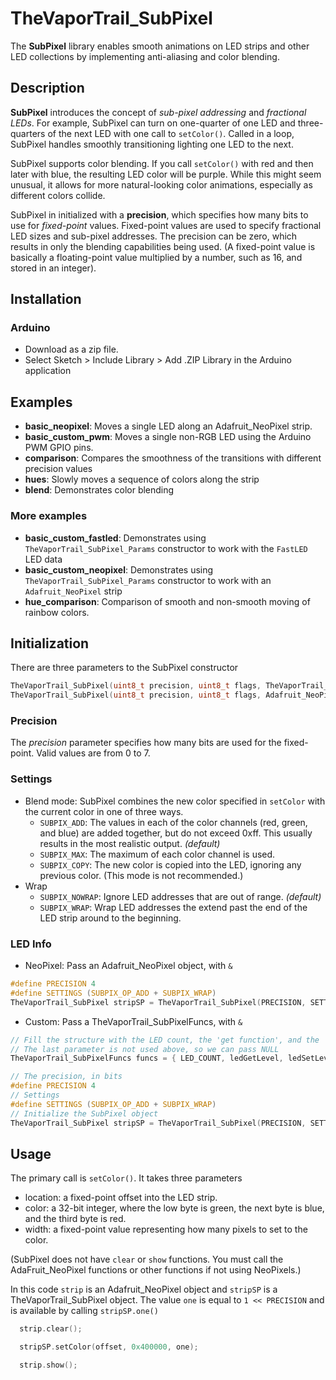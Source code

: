 # TheVaporTrail_SubPixel

The **SubPixel** library enables smooth animations on LED strips and other LED collections by implementing anti-aliasing and color blending.

## Description

**SubPixel** introduces the concept of _sub-pixel addressing_ and _fractional LEDs_. For example, SubPixel can turn on one-quarter of one LED and three-quarters of the next LED with one call to `setColor()`. Called in a loop, SubPixel handles smoothly transitioning lighting one LED to the next. 

SubPixel supports color blending. If you call `setColor()` with red and then later with blue, the resulting LED color will be purple. While this might seem unusual, it allows for more natural-looking color animations, especially as different colors collide.

SubPixel in initialized with a **precision**, which specifies how many bits to use for _fixed-point_ values. Fixed-point values are used to specify fractional LED sizes and sub-pixel addresses. The precision can be zero, which results in only the blending capabilities being used. (A fixed-point value is basically a floating-point value multiplied by a number, such as 16, and stored in an integer).


## Installation
### Arduino
+ Download as a zip file.
+ Select Sketch > Include Library > Add .ZIP Library in the Arduino application

## Examples
+ **basic_neopixel**: Moves a single LED along an Adafruit_NeoPixel strip.
+ **basic_custom_pwm**: Moves a single non-RGB LED using the Arduino PWM GPIO pins.
+ **comparison**: Compares the smoothness of the transitions with different precision values
+ **hues**: Slowly moves a sequence of colors along the strip
+ **blend**: Demonstrates color blending
### More examples
+ **basic_custom_fastled**: Demonstrates using `TheVaporTrail_SubPixel_Params` constructor to work with the `FastLED` LED data
+ **basic_custom_neopixel**: Demonstrates using `TheVaporTrail_SubPixel_Params` constructor to work with an `Adafruit_NeoPixel` strip
+ **hue_comparison**: Comparison of smooth and non-smooth moving of rainbow colors.

## Initialization
There are three parameters to the SubPixel constructor
```c
TheVaporTrail_SubPixel(uint8_t precision, uint8_t flags, TheVaporTrail_SubPixel_Params* params);
TheVaporTrail_SubPixel(uint8_t precision, uint8_t flags, Adafruit_NeoPixel* neopixels);
```
### Precision
The _precision_ parameter specifies how many bits are used for the fixed-point. Valid values are from 0 to 7. 
### Settings
* Blend mode: SubPixel combines the new color specified in `setColor` with the current color in one of three ways. 
  + `SUBPIX_ADD`: The values in each of the color channels (red, green, and blue) are added together, but do not exceed 0xff. This usually results in the most realistic output. _(default)_
  + `SUBPIX_MAX`: The maximum of each color channel is used.
  + `SUBPIX_COPY`: The new color is copied into the LED, ignoring any previous color. (This mode is not recommended.)
* Wrap
  + `SUBPIX_NOWRAP`: Ignore LED addresses that are out of range. _(default)_
  + `SUBPIX_WRAP`: Wrap LED addresses the extend past the end of the LED strip around to the beginning. 
### LED Info
* NeoPixel: Pass an Adafruit_NeoPixel object, with `&`
```c
#define PRECISION 4
#define SETTINGS (SUBPIX_OP_ADD + SUBPIX_WRAP)
TheVaporTrail_SubPixel stripSP = TheVaporTrail_SubPixel(PRECISION, SETTINGS, &strip);
```
* Custom: Pass a TheVaporTrail_SubPixelFuncs, with `&`
```c
// Fill the structure with the LED count, the 'get function', and the 'set function'
// The last parameter is not used above, so we can pass NULL
TheVaporTrail_SubPixelFuncs funcs = { LED_COUNT, ledGetLevel, ledSetLevel, NULL };

// The precision, in bits
#define PRECISION 4
// Settings
#define SETTINGS (SUBPIX_OP_ADD + SUBPIX_WRAP)
// Initialize the SubPixel object
TheVaporTrail_SubPixel stripSP = TheVaporTrail_SubPixel(PRECISION, SETTINGS, &funcs);
```

## Usage
The primary call is `setColor()`. It takes three parameters
* location: a fixed-point offset into the LED strip.
* color: a 32-bit integer, where the low byte is green, the next byte is blue, and the third byte is red.
* width: a fixed-point value representing how many pixels to set to the color. 

(SubPixel does not have `clear` or `show` functions. You must call the AdaFruit_NeoPixel functions or other functions if not using NeoPixels.)

In this code `strip` is an Adafruit_NeoPixel object and `stripSP` is a TheVaporTrail_SubPixel object. The value `one` is equal to `1 << PRECISION` and is available by calling `stripSP.one()`

```c
  strip.clear();

  stripSP.setColor(offset, 0x400000, one);

  strip.show();
```


